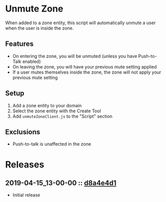 # Unmute Zone
When added to a zone entity, this script will automatically unmute a user when the user is inside the zone.

## Features
- On entering the zone, you will be unmuted (unless you have Push-to-Talk enabled)
- On leaving the zone, you will have your previous mute setting applied
- If a user mutes themselves inside the zone, the zone will not apply your previous mute setting

## Setup
1. Add a zone entity to your domain
2. Select the zone entity with the Create Tool
3. Add `unmuteZoneClient.js` to the "Script" section

## Exclusions
- Push-to-talk is unaffected in the zone

# Releases

## 2019-04-15_13-00-00 :: [d8a4e4d1](https://github.com/highfidelity/hifi-content/commit/d8a4e4d1)
- Initial release